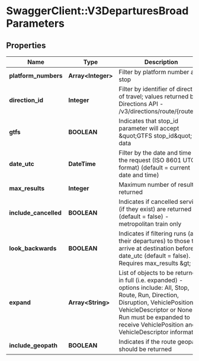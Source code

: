 # SwaggerClient::V3DeparturesBroadParameters

## Properties
Name | Type | Description | Notes
------------ | ------------- | ------------- | -------------
**platform_numbers** | **Array&lt;Integer&gt;** | Filter by platform number at stop | [optional] 
**direction_id** | **Integer** | Filter by identifier of direction of travel; values returned by Directions API - /v3/directions/route/{route_id} | [optional] 
**gtfs** | **BOOLEAN** | Indicates that stop_id parameter will accept \&quot;GTFS stop_id\&quot; data | [optional] 
**date_utc** | **DateTime** | Filter by the date and time of the request (ISO 8601 UTC format) (default &#x3D; current date and time) | [optional] 
**max_results** | **Integer** | Maximum number of results returned | [optional] 
**include_cancelled** | **BOOLEAN** | Indicates if cancelled services (if they exist) are returned (default &#x3D; false) - metropolitan train only | [optional] 
**look_backwards** | **BOOLEAN** | Indicates if filtering runs (and their departures) to those that arrive at destination before date_utc (default &#x3D; false). Requires max_results &amp;gt; 0. | [optional] 
**expand** | **Array&lt;String&gt;** | List of objects to be returned in full (i.e. expanded) - options include: All, Stop, Route, Run, Direction, Disruption, VehiclePosition, VehicleDescriptor or None.  Run must be expanded to receive VehiclePosition and VehicleDescriptor information. | [optional] 
**include_geopath** | **BOOLEAN** | Indicates if the route geopath should be returned | [optional] 

